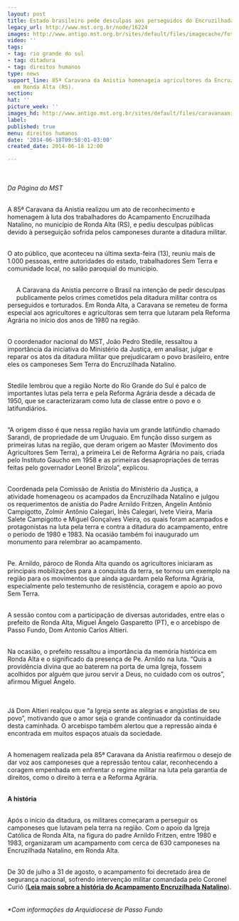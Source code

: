 ```yaml
---
layout: post
title: Estado brasileiro pede desculpas aos perseguidos do Encruzilhada Natalino
legacy_url: http://www.mst.org.br/node/16224
images: http://www.antigo.mst.org.br/sites/default/files/imagecache/foto_destaque/caravanaanistia1.jpg
video: ''
tags:
- tag: rio grande do sul
- tag: ditadura
- tag: direitos humanos
type: news
support_line: 85ª Caravana da Anistia homenageia agricultores da Encruzilhada Natalino,
  em Ronda Alta (RS).
section: 
hat: ''
picture_week: ''
images_hd: http://www.antigo.mst.org.br/sites/default/files/caravanaanistia1.jpg
label: 
published: true
menu: direitos humanos
date: '2014-06-18T09:58:01-03:00'
created_date: 2014-06-18 12:00

---
```

<p><img style="margin: 10px;" src="http://www.antigo.mst.org.br/sites/default/files/caravanaanistia1.jpg" alt=""></p><p><em>Da Página do MST</em></p><p><br>A 85ª Caravana da Anistia realizou um ato de reconhecimento e homenagem à luta dos trabalhadores do Acampamento Encruzilhada Natalino, no município de Ronda Alta (RS), e pediu desculpas públicas devido à perseguição sofrida pelos camponeses durante a ditadura militar.</p><p><br>O ato público, que aconteceu na última sexta-feira (13), reuniu mais de 1.000 pessoas, entre autoridades do estado, trabalhadores Sem Terra e comunidade local, no salão paroquial do município.</p><p><br><img style="margin: 10px; float: left;" src="http://www.antigo.mst.org.br/sites/default/files/caravanaanistia4.jpg" alt="">A Caravana da Anistia percorre o Brasil na intenção de pedir desculpas publicamente pelos crimes cometidos pela ditadura militar contra os perseguidos e torturados. Em Ronda Alta, a Caravana se remeteu de forma especial aos agricultores e agricultoras sem terra que lutaram pela Reforma Agrária no início dos anos de 1980 na região.</p><p><br>O coordenador nacional do MST, João Pedro Stedile, ressaltou a importância da iniciativa do Ministério da Justiça, em analisar, julgar e reparar os atos da ditadura militar que prejudicaram o povo brasileiro, entre eles os camponeses Sem Terra do Encruzilhada Natalino.</p><p><br>Stedile lembrou que a região Norte do Rio Grande do Sul é palco de importantes lutas pela terra e pela Reforma Agrária desde a década de 1950, que se caracterizaram como luta de classe entre o povo e o latifundiários.</p><p><br>“A origem disso é que nessa região havia um grande latifúndio chamado Sarandi, de propriedade de um Uruguaio. Em função disso surgem as primeiras lutas na região, que deram origem ao Master (Movimento dos Agricultores Sem Terra), a primeira Lei de Reforma Agrária no país, criada pelo Instituto Gaucho em 1958 e as primeiras desapropriações de terras feitas pelo governador Leonel Brizola”, explicou.</p><p><br><img style="margin: 10px; float: right;" src="http://www.antigo.mst.org.br/sites/default/files/caravanaanistia3.jpg" alt="">Coordenada pela Comissão de Anistia do Ministério da Justiça, a atividade homenageou os acampados da Encruzilhada Natalino e julgou os requerimentos de anistia do Padre Arnildo Fritzen, Angelin Antônio Campigotto, Zolmir Antônio Calegari, Inês Calegari, Ivete Vieira, Maria Salete Campigotto e Miguel Gonçalves Vieira, os quais foram acampados e protagonistas na luta pela terra e contra a ditadura do acampamento, entre o período de 1980 e 1983. Na ocasião também foi inaugurado um monumento para relembrar ao acampamento.</p><p><br>Pe. Arnildo, pároco de Ronda Alta quando os agricultores iniciaram as principais mobilizações para a conquista da terra, se tornou um exemplo na região para os movimentos que ainda aguardam pela Reforma Agrária, especialmente pelo testemunho de resistência, coragem e apoio ao povo Sem Terra.</p><p><br>A sessão contou com a participação de diversas autoridades, entre elas o prefeito de Ronda Alta, Miguel Ângelo Gasparetto (PT), e o arcebispo de Passo Fundo, Dom Antonio Carlos Altieri.</p><p><br>Na ocasião, o prefeito ressaltou a importância da memória histórica em Ronda Alta e o significado da presença de Pe. Arnildo na luta. “Quis a providência divina que ao baterem na porta de uma Igreja, fossem acolhidos por alguém que jurou servir a Deus, no cuidado com os outros”, afirmou Miguel Ângelo.&nbsp;</p><p><img style="margin: 10px;" src="http://www.antigo.mst.org.br/sites/default/files/caravana.jpg" alt=""></p><p>Já Dom Altieri realçou que “a Igreja sente as alegrias e angústias de seu povo”, motivando que o amor seja o grande continuador da continuidade desta caminhada. O arcebispo também alertou que a repressão ainda é encontrada em muitos espaços atuais da sociedade.</p><p><br>A homenagem realizada pela 85ª Caravana da Anistia reafirmou o desejo de dar voz aos camponeses que a repressão tentou calar, reconhecendo a coragem empenhada em enfrentar o regime militar na luta pela garantia de direitos, como o direito à terra e a Reforma Agrária.</p><p><br><strong>A história&nbsp;</strong></p><p><br>Após o início da ditadura, os militares começaram a perseguir os camponeses que lutavam pela terra na região. Com o apoio da Igreja Católica de Ronda Alta, na figura do padre Arnildo Fritzen, entre 1980 e 1983, organizaram um acampamento com cerca de 630 camponeses na Encruzilhada Natalino, em Ronda Alta.&nbsp;</p><p><br>De 30 de julho a 31 de agosto, o acampamento foi decretado área de segurança nacional, sofrendo intervenção militar comandada pelo Coronel Curió (<a href="http://www.mst.org.br/node/16225"><strong>Leia mais sobre a história do Acampamento Encruzilhada Natalino</strong></a>).</p><p><img style="margin: 10px;" src="http://www.antigo.mst.org.br/sites/default/files/documentoencruzilhada_0.jpg" alt=""><br><em>*Com informações da&nbsp;Arquidiocese de Passo Fundo</em></p><div>&nbsp;</div>
